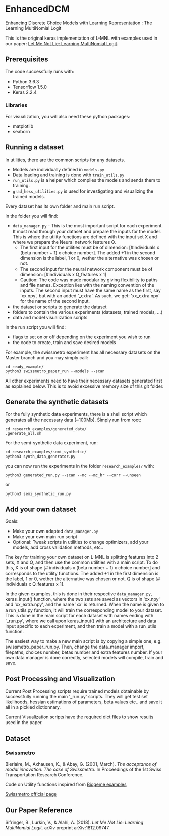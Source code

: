 # EnhancedDCM
Enhancing Discrete Choice Models with Learning Representation : The Learning MultiNomial Logit

This is the original keras implementation of L-MNL with examples used in our paper: [Let Me Not Lie: Learning MultiNomial Logit](https://arxiv.org/abs/1812.09747). 


## Prerequisites

The code successfully runs with:
* Python 3.6.3
* Tensorflow 1.5.0
* Keras 2.2.4

### Libraries

For visualization, you will also need these python packages:
* matplotlib
* seaborn

## Running a dataset
In utilities, there are the common scripts for any datasets. 
* Models are individually defined in `models.py`
* Data loading and training is done with `train_utils.py`
* `run_utils.py` is a helper which compiles the models and sends them to training. 
* `grad_hess_utilities.py` is used for investigating and visualizing the trained models. 

Every dataset has its own folder and main run script.

In the folder you will find:
* `data_manager.py` - This is the most important script for each experiment. It must read through your dataset and prepare the inputs for the model. This is where the utility functions are defined with the input set X and where we prepare the Neural network features Q.
    * The first input for the utilities must be of dimension: [#individuals x (beta number + 1) x choice number]. The added +1 in the second dimension is the label, 1 or 0, wether the alternative was chosen or not. 
    * The second input for the neural network component must be of dimension: [#individuals x Q_features x 1]
    * Caution: The code was made modular by giving flexibility to paths and file names. Exception lies with the naming convention of the inputs. The second input must have the same name as the first, say 'xx.npy', but with an added '_extra'. As such, we get: 'xx_extra.npy' for the name of the second input.
* the dataset or scripts to generate the dataset
* folders to contain the various experiments (datasets, trained models, ...)
* data and model visualization scripts

In the run script you will find:
* flags to set on or off depending on the experiment you wish to run
* the code to create, train and save desired models

For example, the swissmetro experiment has all necessary datasets on the Master branch and you may simply call:

```
cd ready_example/
python3 swissmetro_paper_run --models --scan
```

All other experiments need to have their necessary datasets generated first as explained below. This is to avoid excessive memory size of this git folder.


## Generate the synthetic datasets

For the fully synthetic data experiments, there is a shell script which generates all the necessary data (~100Mb). Simply run from root: 
```
cd research_examples/generated_data/
.generate_all.sh
```

For the semi-synthetic data experiment, run:

```
cd research_examples/semi_synthetic/
python3 synth_data_generator.py 
```

you can now run the experiments in the folder `research_examples/` with: 

```
python3 generated_run.py --scan --mc --mc_hr --corr --unseen
```
or
```
python3 semi_synthetic_run.py
```


## Add your own dataset

Goals:
* Make your own adapted `data_manager.py`
* Make your own main run script
* Optional: Tweak scripts in utilities to change optimizers, add your models, add cross validation methods, etc.. 


The key for training your own dataset on L-MNL is splitting features into 2 sets, X and Q, and then use the common utilities with a main script. To do this, X is of shape [# individuals x (beta number + 1) x choice number] and corresponds to the utility functions. The added +1 in the first dimension is the label, 1 or 0, wether the alternative was chosen or not. Q is of shape [# individuals x Q_features x 1].

In the given examples, this is done in their respective `data_manager.py`, keras_input() function, where the two sets are saved as vectors in 'xx.npy' and 'xx_extra.npy', and the name 'xx' is returned. When the name is given to a run_utils.py function, it will train the corresponding model to your dataset. This is done in the main script for each dataset with names ending with '_run.py', where we call upon keras_input() with an architecture and data input specific to each experiment, and then train a model with a run_utils function. 

The easiest way to make a new main script is by copying a simple one, e.g. swissmetro_paper_run.py. Then, change the data_manager import, filepaths, choices number, betas number and extra features number. If your own data manager is done correctly, selected models will compile, train and save. 

## Post Processing and Visualization

Current Post Processing scripts require trained models obtainable by successfully running the main '_run.py' scripts. They will get test set likelihoods, hessian estimations of parameters, beta values etc.. and save it all in a pickled dictionnary. 

Current Visualization scripts have the required dict files to show results used in the paper. 

## Dataset
### Swissmetro

Bierlaire, M., Axhausen, K., & Abay, G. (2001, March). *The acceptance of modal innovation: The case of Swissmetro.* In Proceedings of the 1st Swiss Transportation Research Conference.

Code on Utility functions inspired from [Biogeme examples](http://biogeme.epfl.ch/examples_swissmetro.html)

[Swissmetro official page](https://swissmetro.ch/)

## Our Paper Reference

Sifringer, B., Lurkin, V., & Alahi, A. (2018). *Let Me Not Lie: Learning MultiNomial Logit.* arXiv preprint arXiv:1812.09747.
